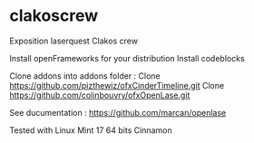 clakoscrew
==========

Exposition laserquest Clakos crew

Install openFrameworks for your distribution
Install codeblocks

Clone addons into addons folder :
Clone https://github.com/pizthewiz/ofxCinderTimeline.git
Clone https://github.com/colinbouvry/ofxOpenLase.git

See ducumentation :
https://github.com/marcan/openlase

Tested with Linux Mint 17 64 bits Cinnamon
